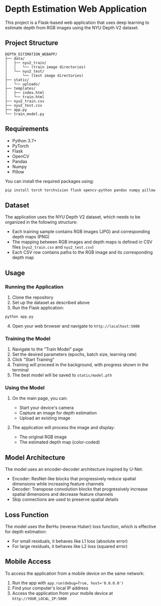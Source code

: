 # Depth Estimation Web Application

This project is a Flask-based web application that uses deep learning to estimate depth from RGB images using the NYU Depth V2 dataset.

## Project Structure

```
DEPTH_ESTIMATION_WEBAPP/
├── data/
│   ├── nyu2_train/
│   │   └── (train image directories)
│   └── nyu2_test/
│       └── (test image directories)
├── static/
│   └── uploads/
├── templates/
│   ├── index.html
│   └── train.html
├── nyu2_train.csv
├── nyu2_test.csv
├── app.py
└── train_model.py
```

## Requirements

- Python 3.7+
- PyTorch
- Flask
- OpenCV
- Pandas
- Numpy
- Pillow

You can install the required packages using:

```bash
pip install torch torchvision flask opencv-python pandas numpy pillow
```

## Dataset

The application uses the NYU Depth V2 dataset, which needs to be organized in the following structure:

- Each training sample contains RGB images (JPG) and corresponding depth maps (PNG)
- The mapping between RGB images and depth maps is defined in CSV files (`nyu2_train.csv` and `nyu2_test.csv`)
- Each CSV row contains paths to the RGB image and its corresponding depth map

## Usage

### Running the Application

1. Clone the repository
2. Set up the dataset as described above
3. Run the Flask application:

```bash
python app.py
```

4. Open your web browser and navigate to `http://localhost:5000`

### Training the Model

1. Navigate to the "Train Model" page
2. Set the desired parameters (epochs, batch size, learning rate)
3. Click "Start Training"
4. Training will proceed in the background, with progress shown in the terminal
5. The best model will be saved to `static/model.pth`

### Using the Model

1. On the main page, you can:
   - Start your device's camera
   - Capture an image for depth estimation
   - Upload an existing image

2. The application will process the image and display:
   - The original RGB image
   - The estimated depth map (color-coded)

## Model Architecture

The model uses an encoder-decoder architecture inspired by U-Net:

- Encoder: ResNet-like blocks that progressively reduce spatial dimensions while increasing feature channels
- Decoder: Transpose convolution blocks that progressively increase spatial dimensions and decrease feature channels
- Skip connections are used to preserve spatial details

## Loss Function

The model uses the BerHu (reverse Huber) loss function, which is effective for depth estimation:
- For small residuals, it behaves like L1 loss (absolute error)
- For large residuals, it behaves like L2 loss (squared error)

## Mobile Access

To access the application from a mobile device on the same network:
1. Run the app with `app.run(debug=True, host='0.0.0.0')`
2. Find your computer's local IP address
3. Access the application from your mobile device at `http://YOUR_LOCAL_IP:5000`